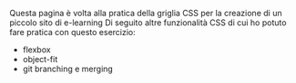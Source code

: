 
Questa pagina è volta alla pratica della griglia CSS per la creazione
di un piccolo sito di e-learning
Di seguito altre funzionalità CSS di cui ho potuto fare pratica
con questo esercizio:
- flexbox
- object-fit
- git branching e merging